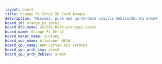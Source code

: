 ```yaml
---
layout: board
title: Orange Pi Zero2 SD Card Images
description: "Minimal, pure and up-to-date vanilla Debian/Ubuntu arm64 SD card images for Orange Pi Zero2 by Xunlong, SoC: Allwinner H616, CPU ISA: armv8"
board_id: orange_pi_zero2
board_dtb_name: sun50i-h616-orangepi-zero2
board_name: Orange Pi Zero2
board_maker_name: Xunlong
board_soc_name: Allwinner H616
board_cpu_name: ARM Cortex A53 (armv8)
board_cpu_arch_isa: armv8
board_cpu_arch_debian: arm64
---
```

